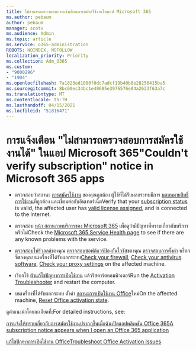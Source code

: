 ```yaml
---
title: ไม่สามารถตรวจสอบการแจ้งเตือนการสมัครใช้งานในแอป Microsoft 365
ms.author: pebaum
author: pebaum
manager: scotv
ms.audience: Admin
ms.topic: article
ms.service: o365-administration
ROBOTS: NOINDEX, NOFOLLOW
localization_priority: Priority
ms.collection: Adm_O365
ms.custom:
- "9000296"
- "1904"
ms.openlocfilehash: 7a1823ed1080f0dc7adcf19b40b8e28256415ba5
ms.sourcegitcommit: 8bc60ec34bc1e40685e3976576e04a2623f63a7c
ms.translationtype: MT
ms.contentlocale: th-TH
ms.lasthandoff: 04/15/2021
ms.locfileid: "51816471"
---
```

# <a name="couldnt-verify-subscription-notice-in-microsoft-365-apps"></a><span data-ttu-id="caf0f-102">การแจ้งเตือน "ไม่สามารถตรวจสอบการสมัครใช้งานได้" ในแอป Microsoft 365</span><span class="sxs-lookup"><span data-stu-id="caf0f-102">"Couldn't verify subscription" notice in Microsoft 365 apps</span></span>

- <span data-ttu-id="caf0f-103">ตรวจสอบว่าสถานะ [การสมัครใช้งาน](https://support.office.com/article/unlicensed-product-and-activation-errors-in-office-0d23d3c0-c19c-4b2f-9845-5344fedc4380#bkmk_checksubscription) ของคุณถูกต้อง ผู้ใช้ที่ได้รับผลกระทบมีการ [มอบหมายสิทธิ์การใช้งาน](https://support.office.com/article/997596B5-4173-4627-B915-36ABAC6786DC?wt.mc_id=Alchemy_ClientDIA)ที่ถูกต้อง และเชื่อมต่อกับอินเทอร์เน็ต</span><span class="sxs-lookup"><span data-stu-id="caf0f-103">Verify that your [subscription status](https://support.office.com/article/unlicensed-product-and-activation-errors-in-office-0d23d3c0-c19c-4b2f-9845-5344fedc4380#bkmk_checksubscription) is valid, the affected user has [valid license assigned](https://support.office.com/article/997596B5-4173-4627-B915-36ABAC6786DC?wt.mc_id=Alchemy_ClientDIA), and is connected to the Internet.</span></span>

- <span data-ttu-id="caf0f-104">ตรวจสอบ [หน้า สถานภาพบริการของ Microsoft 365](https://docs.microsoft.com/office365/enterprise/view-service-health) เพื่อดูว่ามีปัญหาที่ทราบเกี่ยวกับบริการหรือไม่</span><span class="sxs-lookup"><span data-stu-id="caf0f-104">Check the [Microsoft 365 Service Health page](https://docs.microsoft.com/office365/enterprise/view-service-health) to see if there are any known problems with the service.</span></span>

- <span data-ttu-id="caf0f-105">[ตรวจสอบไฟร์วอลล์](https://support.office.com/article/unlicensed-product-and-activation-errors-in-office-0d23d3c0-c19c-4b2f-9845-5344fedc4380#bkmk_checkfirewall)ของคุณ [ตรวจสอบซอฟต์แวร์ป้องกันไวรัส](https://support.office.com/article/unlicensed-product-and-activation-errors-in-office-0d23d3c0-c19c-4b2f-9845-5344fedc4380#bkmk_checkav)ของคุณ [ตรวจสอบการตั้งค่า](https://support.office.com/article/unlicensed-product-and-activation-errors-in-office-0d23d3c0-c19c-4b2f-9845-5344fedc4380#bkmk_checkproxy) พร็อกซีของคุณบนเครื่องที่ได้รับผลกระทบ</span><span class="sxs-lookup"><span data-stu-id="caf0f-105">[Check your firewall](https://support.office.com/article/unlicensed-product-and-activation-errors-in-office-0d23d3c0-c19c-4b2f-9845-5344fedc4380#bkmk_checkfirewall), [Check your antivirus software](https://support.office.com/article/unlicensed-product-and-activation-errors-in-office-0d23d3c0-c19c-4b2f-9845-5344fedc4380#bkmk_checkav), [Check your proxy settings](https://support.office.com/article/unlicensed-product-and-activation-errors-in-office-0d23d3c0-c19c-4b2f-9845-5344fedc4380#bkmk_checkproxy) on the affected machine.</span></span>

- <span data-ttu-id="caf0f-106">เรียกใช้ [ตัวแก้ไขปัญหาการเปิดใช้งาน](https://aka.ms/SARA-OfficeActivation-Alchemy) แล้วรีสตาร์ตคอมพิวเตอร์</span><span class="sxs-lookup"><span data-stu-id="caf0f-106">Run the [Activation Troubleshooter](https://aka.ms/SARA-OfficeActivation-Alchemy) and restart the computer.</span></span>

- <span data-ttu-id="caf0f-107">บนเครื่องที่ได้รับผลกระทบ ตั้งค่า [สถานะการเปิดใช้งาน Office](https://docs.microsoft.com/office/troubleshoot/activation/reset-office-365-proplus-activation-state)ใหม่</span><span class="sxs-lookup"><span data-stu-id="caf0f-107">On the affected machine, [Reset Office activation state](https://docs.microsoft.com/office/troubleshoot/activation/reset-office-365-proplus-activation-state).</span></span>

<span data-ttu-id="caf0f-108">ดูคําแนะนําโดยละเอียดที่:</span><span class="sxs-lookup"><span data-stu-id="caf0f-108">For detailed instructions, see:</span></span> 

[<span data-ttu-id="caf0f-109">การแจ้งให้ทราบเกี่ยวกับการสมัครใช้งานปรากฏขึ้นเมื่อฉันเปิดแอปพลิเคชัน Office 365</span><span class="sxs-lookup"><span data-stu-id="caf0f-109">A subscription notice appears when I open an Office 365 application</span></span>](https://support.office.com/article/a-subscription-notice-appears-when-i-open-an-office-365-application-4cabe32c-f594-4c0e-9191-3d3ade10cceb)

[<span data-ttu-id="caf0f-110">แก้ไขปัญหาการเปิดใช้งาน Office</span><span class="sxs-lookup"><span data-stu-id="caf0f-110">Troubleshoot Office Activation Issues</span></span>](https://support.office.com/article/unlicensed-product-and-activation-errors-in-office-0d23d3c0-c19c-4b2f-9845-5344fedc4380)
